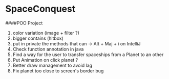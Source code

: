 # SpaceConquest
 
####POO Project

1. color variation (image + filter ?)
2. bigger contains (hitbox)
3. put in private the methods that can -> Alt + Maj + i on IntelliJ
4. Check function annotation in java
5. Find a way for the user to transfer spaceships from a Planet to an other
6. Put Animation on click planet ?
8. Better draw management to avoid lag
9. Fix planet too close to screen's border bug

